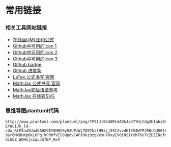 # 常用链接

### 相关工具网站链接
- [在线画UML图和公式](https://plantuml.com/zh/)
- [Github中可用的icon 1](https://gist.github.com/rxaviers/7360908#file-gistfile1-md)
- [Github中可用的icon 2](https://github.com/ikatyang/emoji-cheat-sheet/blob/master/README.md)
- [Github中可用的icon 3](https://api.github.com/emojis)
- [Github badge](https://shields.io/#your-badge)
- [Github 进度条](https://github.com/fredericojordan/progress-bar)
- [LaTex 公式书写 官网](https://www.latex-project.org/)
- [MathJax 公式书写 官网](https://www.mathjax.org/)
- [MathJax初级语法参考](https://math.meta.stackexchange.com/questions/5020/mathjax-basic-tutorial-and-quick-reference)
- [MathJax 在线转SVG](https://viereck.ch/latex-to-svg/)

### 思维导图plantuml代码
```
http://www.plantuml.com/plantuml/png/TP91Ji9G48RtdA9hJa4YYHjtdg2H1abi8OBxaXOfKeiIHCGAD40e9XODWaqBUfdEUuzR-EYWCIJk_ld-cUa_RLF5adXUadDAHXOBYQH0V9yO3UPzWjTD97bzfH9xjj5SC2vvdHIYS4W7PJRHcQd505OgD6wPvu3Ht4xWx9-9Gr6MXBHKp6KL8Pq_kP0bfVIl8HpdvCAPX9kz9zgVexHV8xyEVOjNSIYchT6uTcZDZENcfKNcTr3HwFk0Wps2iOWQiec1XmG1hKrZIQqfU4jSZVTh9dcO8J0wf7rFN0TMZHYmiXdvNVJCQXIEwAfDtJe7UsJ_YR_kMmYzNJ_u_cOQ8iVjmmgCgYWNEWbkk1IWiep2TWmFJaKbAntbinX0xnDj3asJbXTS8xEVISUYZaUxEaR0Stqr2Xvvz_QDDCqV1pFGbik-UiGQ8_WOHsjxzqLJafBP_HxV
```